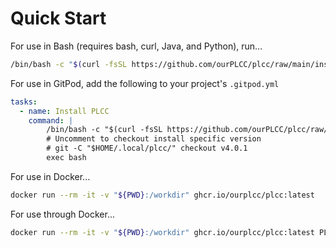 # Quick Start

For use in Bash (requires bash, curl, Java, and Python), run...

```bash
/bin/bash -c "$(curl -fsSL https://github.com/ourPLCC/plcc/raw/main/installer/install.bash)"
```

For use in GitPod, add the following to your project's `.gitpod.yml`

```yaml
tasks:
  - name: Install PLCC
    command: |
        /bin/bash -c "$(curl -fsSL https://github.com/ourPLCC/plcc/raw/main/installer/install.bash)" > ~/.bashrc
        # Uncomment to checkout install specific version
        # git -C "$HOME/.local/plcc/" checkout v4.0.1
        exec bash
```

For use in Docker...

```bash
docker run --rm -it -v "${PWD}:/workdir" ghcr.io/ourplcc/plcc:latest
```

For use through Docker...

```bash
docker run --rm -it -v "${PWD}:/workdir" ghcr.io/ourplcc/plcc:latest PLCC_COMMANDS_HERE
```
